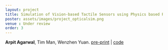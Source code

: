 ```yaml
---
layout: project
title: Simulation of Vision-based Tactile Sensors using Physics based Rendering
poster: assets/images/project_opticalsim.png
venue : Under review
order: 3
---
```

**Arpit Agarwal**, Tim Man, Wenzhen Yuan.
  [pre-print](https://arxiv.org/abs/2012.13184) \|
  [code](https://github.com/CMURoboTouch/tactile_optical_simulation)